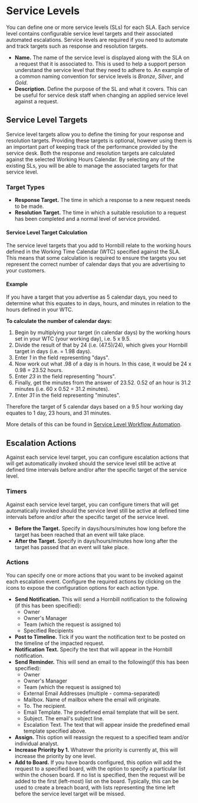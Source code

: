 # Service Levels
You can define one or more service levels (SLs) for each SLA. Each service level contains configurable service level targets and their associated automated escalations. Service levels are required if you need to automate and track targets such as response and resolution targets.

* **Name.** The name of the service level is displayed along with the SLA on a request that it is associated to. This is used to help a support person understand the service level that they need to adhere to. An example of a common naming convention for service levels is *Bronze*, *Silver*, and *Gold*.
* **Description.** Define the purpose of the SL and what it covers. This can be useful for service desk staff when changing an applied service level against a request.

## Service Level Targets
Service level targets allow you to define the timing for your response and resolution targets. Providing these targets is optional, however using them is an important part of keeping track of the performance provided by the service desk. Both the response and resolution targets are calculated against the selected Working Hours Calendar. By selecting any of the existing SLs, you will be able to manage the associated targets for that service level.

### Target Types
* **Response Target.** The time in which a response to a new request needs to be made.
* **Resolution Target.** The time in which a suitable resolution to a request has been completed and a normal level of service provided.

#### Service Level Target Calculation
The service level targets that you add to Hornbill relate to the working hours defined in the Working Time Calendar (WTC) specified against the SLA. This means that some calculation is required to ensure the targets you set represent the correct number of calendar days that you are advertising to your customers.

#### Example
If you have a target that you advertise as 5 calendar days, you need to determine what this equates to in days, hours, and minutes in relation to the hours defined in your WTC.

**To calculate the number of calendar days:**
1. Begin by multiplying your target (in calendar days) by the working hours set in your WTC (your working day), i.e. 5 x 9.5.
1. Divide the result of that by 24 (i.e. (47.5)/24), which gives your Hornbill target in days (i.e. = 1.98 days).
1. Enter *1* in the field representing "days".
1. Now work out what .98 of a day is in hours. In this case, it would be 24 x 0.98 = 23.52 hours.
1. Enter *23* in the field representing "hours".
1. Finally, get the minutes from the answer of 23.52. 0.52 of an hour is 31.2 minutes (i.e. 60 x 0.52 = 31.2 minutes).
1. Enter *31* in the field representing "minutes".

Therefore the target of 5 calendar days based on a 9.5 hour working day equates to 1 day, 23 hours, and 31 minutes.

More details of this can be found in [Service Level Workflow Automation](/servicemanager-user-guide/service-portfolio/service-level-agreements/automation).

## Escalation Actions
Against each service level target, you can configure escalation actions that will get automatically invoked should the service level still be active at defined time intervals before and/or after the specific target of the service level.

### Timers
Against each service level target, you can configure timers that will get automatically invoked should the service level still be active at defined time intervals before and/or after the specific target of the service level.
* **Before the Target.** Specify in days/hours/minutes how long before the target has been reached that an event will take place.
* **After the Target.** Specify in days/hours/minutes how long after the target has passed that an event will take place.

### Actions
You can specify one or more actions that you want to be invoked against each escalation event. Configure the required actions by clicking on the icons to expose the configuration options for each action type.

* **Send Notification.** This will send a Hornbill notification to the following (if this has been specified):
    * Owner
    * Owner's Manager
    * Team (which the request is assigned to)
    * Specified Recipients
* **Post to Timeline.** Tick if you want the notification text to be posted on the timeline of the impacted request.
* **Notification Text.** Specify the text that will appear in the Hornbill notification.
* **Send Reminder.** This will send an email to the following(if this has been specified):
    * Owner
    * Owner's Manager
    * Team (which the request is assigned to)
    * External Email Addresses (multiple - comma-separated)
    * Mailbox. Name of mailbox where the email will originate.
    * To. The recipient.
    * Email Template. The predefined email template that will be sent.
    * Subject. The email's subject line.
    * Escalation Text. The text that will appear inside the predefined email template specified above.
* **Assign.** This option will reassign the request to a specified team and/or individual analyst.
* **Increase Priority by 1.** Whatever the priority is currently at, this will increase the priority by one level.
* **Add to Board.** If you have boards configured, this option will add the request to a specified board, with the option to specify a particular list within the chosen board. If no list is specified, then the request will be added to the first (left-most) list on the board. Typically, this can be used to create a breach board, with lists representing the time left before the service level target will be missed.

<!-- https://wiki.hornbill.com/index.php?title=Escalation_Actions -->